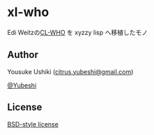 # xl-who

Edi Weitzの[CL-WHO](http://weitz.de/cl-who/) を xyzzy lisp へ移植したモノ

## Author
Yousuke Ushiki (<citrus.yubeshi@gmail.com>)

[@Yubeshi](http://twitter.com/Yubeshi/)

## License
[BSD-style license](http://www.opensource.org/licenses/bsd-license.php)
